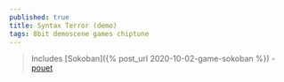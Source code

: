 ```yaml
---
published: true
title: Syntax Terror (demo)
tags: 8bit demoscene games chiptune
---
```

> Includes [Sokoban]({% post_url 2020-10-02-game-sokoban %}) - [pouet](https://www.pouet.net/prod.php?which=498)

